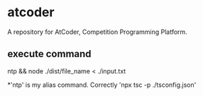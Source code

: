 # atcoder
A repository for AtCoder, Competition Programming Platform.

## execute command 
ntp && node ./dist/file_name < ./input.txt

*'ntp' is my alias command. Correctly 'npx tsc -p ./tsconfig.json'